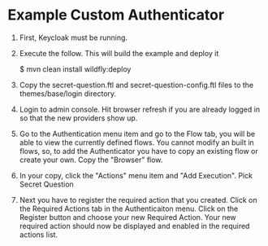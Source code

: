 # Example Custom Authenticator

1. First, Keycloak must be running.

2. Execute the follow.  This will build the example and deploy it

   $ mvn clean install wildfly:deploy

3. Copy the secret-question.ftl and secret-question-config.ftl files to the themes/base/login directory.

4. Login to admin console.  Hit browser refresh if you are already logged in so that the new providers show up.

5. Go to the Authentication menu item and go to the Flow tab, you will be able to view the currently
   defined flows.  You cannot modify an built in flows, so, to add the Authenticator you
   have to copy an existing flow or create your own.  Copy the "Browser" flow.

6. In your copy, click the "Actions" menu item and "Add Execution".  Pick Secret Question

7. Next you have to register the required action that you created. Click on the Required Actions tab in the Authenticaiton menu.
   Click on the Register button and choose your new Required Action.
   Your new required action should now be displayed and enabled in the required actions list.

